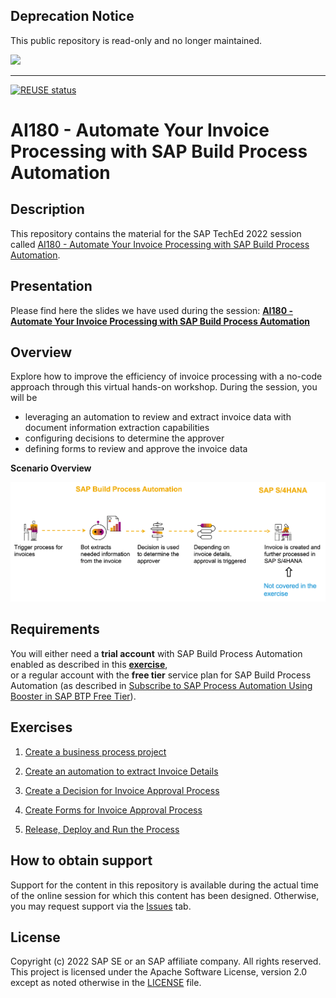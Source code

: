 ## Deprecation Notice

This public repository is read-only and no longer maintained.

![](https://img.shields.io/badge/STATUS-NOT%20CURRENTLY%20MAINTAINED-red.svg?longCache=true&style=flat)

---
[![REUSE status](https://api.reuse.software/badge/github.com/SAP-samples/teched2022-AI180)](https://api.reuse.software/info/github.com/SAP-samples/teched2022-AI180)

# AI180 - Automate Your Invoice Processing with SAP Build Process Automation

## Description

This repository contains the material for the SAP TechEd 2022 session called [AI180 - Automate Your Invoice Processing with SAP Build Process Automation](https://go3.events.sap.com/sapteched/hybrid/2022/reg/flow/sap/saptech2022/sapteched2022catalog/page/catalog/session/1661198041428001ExKO).

## Presentation

Please find here the slides we have used during the session: [**AI180 - Automate Your Invoice Processing with SAP Build Process Automation**](https://github.com/SAP-samples/teched2022-AI180/blob/main/AI180_Automate%20Your%20Invoice%20Processing%20with%20SAP%20Build%20Process%20Automation.pdf)

## Overview

Explore how to improve the efficiency of invoice processing with a no-code approach through this virtual hands-on workshop. During the session, you will be
- leveraging an automation to review and extract invoice data with document information extraction capabilities
- configuring decisions to determine the approver
- defining forms to review and approve the invoice data

**Scenario Overview**

![Scenario Overview!](/exercises/AI180_Scenario.png "Automate paper-based invoice processing")

## Requirements 

You will either need a **trial account** with SAP Build Process Automation enabled as described in this **[exercise](https://github.com/SAP-samples/teched2022-AI180/blob/main/exercises/1_Subscribe%20to%20SAP%20Process%20Automation/README.md)**,  
or a regular account with the **free tier** service plan for SAP Build Process Automation (as described in [Subscribe to SAP Process Automation Using Booster in SAP BTP Free Tier](https://developers.sap.com/tutorials/spa-subscribe-booster.html)).

## Exercises

1. [Create a business process project](https://github.com/SAP-samples/teched2022-AI180/tree/main/exercises/2_CreateBusinessProcess)

2. [Create an automation to extract Invoice Details](https://developers.sap.com/tutorials/spa-dox-create-automation.html)

3. [Create a Decision for Invoice Approval Process](https://developers.sap.com/tutorials/spa-dox-create-decision.html)

4. [Create Forms for Invoice Approval Process](https://developers.sap.com/tutorials/spa-dox-forms.html)

5. [Release, Deploy and Run the Process](https://developers.sap.com/tutorials/spa-dox-run-process.html)

## How to obtain support

Support for the content in this repository is available during the actual time of the online session for which this content has been designed. Otherwise, you may request support via the [Issues](../../issues) tab.

## License
Copyright (c) 2022 SAP SE or an SAP affiliate company. All rights reserved. This project is licensed under the Apache Software License, version 2.0 except as noted otherwise in the [LICENSE](LICENSES/Apache-2.0.txt) file.
